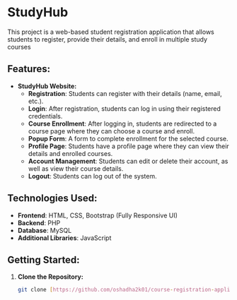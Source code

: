 # StudyHub 
This project is a web-based student registration application that allows students to register, provide their details, and enroll in multiple study courses



## Features:

- **StudyHub Website:**
  - **Registration**: Students can register with their details (name, email, etc.).
  - **Login**: After registration, students can log in using their registered credentials.
  - **Course Enrollment**: After logging in, students are redirected to a course page where they can choose a course and enroll.
  - **Popup Form**: A form to complete enrollment for the selected course.
  - **Profile Page**: Students have a profile page where they can view their details and enrolled courses.
  - **Account Management**: Students can edit or delete their account, as well as view their course details.
  - **Logout**: Students can log out of the system.

## Technologies Used:

- **Frontend**: HTML, CSS, Bootstrap (Fully Responsive UI)
- **Backend**: PHP
- **Database**: MySQL
- **Additional Libraries**: JavaScript

## Getting Started:

1. **Clone the Repository:**
   ```bash
   git clone [https://github.com/oshadha2k01/course-registration-application]
